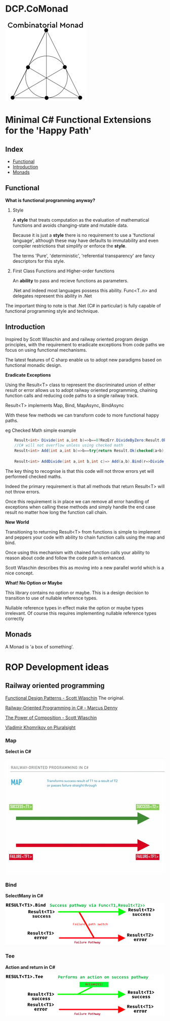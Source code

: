 ﻿# DCP.CoMonad
![lang-ext](https://github.com/ak98/DCP.CoMonad/blob/master/comonadlogo256.png?raw=true)

Minimal C# Functional Extensions for the 'Happy Path' 
=============================================

## Index

* [Functional](#functional)
* [Introduction](#introduction)
* [Monads](#monads)

## Functional

__What is functional programming anyway?__

1. Style

    A __style__ that treats computation as the evaluation of mathematical functions and avoids changing-state and mutable data.
    
    Because it is just a __style__ there is no requirement to use a 'functional language', although these may have defaults to immutability and even compiler restrictions that simplify or enforce the __style__.
    
    The terms 'Pure', 'deterministic', 'referential transparency' are fancy descriptors for this style.

2. First Class Functions and Higher-order functions

    An __ability__ to pass and recieve functions as parameters.
    
    .Net and indeed most languages possess this ability. Func&lt;T..n&gt; and delegates represent this ability in .Net
    
The important thing to note is that .Net (C# in particular) is fully capable of functional programming style and technique.




## Introduction

Inspired by Scott Wlaschin and and railway oriented program design principles, with the requirement to eradicate exceptions from code paths we focus on using functional mechanisms.

The latest features of C sharp enable us to adopt new paradigms based on functional monadic design.

__Eradicate Exceptions__

Using the Result&lt;T&gt; class to represent the discriminated union of either result or error allows us to adopt railway oriented programming, chaining function calls and reducing code paths to a single railway track. 

Result&lt;T&gt; implements Map, Bind, MapAsync, BindAsync

With these few methods we can transform code to more functional happy paths.

eg Checked Math simple example

```C#
    Result<int> Divide(int a,int b)=>b==0?RezErr.DivideByZero:Result.Ok(a/b);
    //C# will not overflow unless using checked math
    Result<int> Add(int a,int b)=>b==try{return Result.Ok(checked(a+b));catch(System.OverflowException){return RezErr.Overflow;}

    Result<int> AddDivide(int a,int b,int c)=> Add(a,b).Bind(r=>Divide(r,c));
```

The key thing to recognise is that this code will not throw errors yet will performed checked maths.

Indeed the primary requirement is that all methods that return Result&lt;T&gt; will not throw errors.

Once this requirement is in place we can remove all error handling of exceptions when calling these methods and simply handle the end case result no matter how long the function call chain.

__New World__

Transitioning to returning Result&lt;T&gt; from functions is simple to implement and peppers your code with ability to chain function calls using the map and bind.

Once using this mechanism with chained function calls your ability to reason about code and follow the code path is enhanced.

Scott Wlaschin describes this as moving into a new parallel world which is a nice concept.

__What! No Option or Maybe__

This library contains no option or maybe. This is a design decision to transition to use of nullable reference types.

Nullable reference types in effect make the option or maybe types irrelevant. Of course this requires implementing nullable reference types correctly

## Monads ##

A Monad is 'a box of something'. 






# ROP Development ideas

## Railway oriented programming

[Functional Design Patterns - Scott Wlaschin](https://www.youtube.com/watch?v=srQt1NAHYC0&t=2705s) The original.


[Railway-Oriented Programming in C# - Marcus Denny](https://www.youtube.com/watch?v=uM906cqdFWE)

[The Power of Composition - Scott Wlaschin](https://www.youtube.com/watch?v=vDe-4o8Uwl8&t=2980s)

[Vladimir Khomrikov on Pluralsight](https://app.pluralsight.com/library/courses/csharp-applying-functional-principles/table-of-contents)


### Map

**Select in C#**

![Map](images/map.png)

### Bind

**SelectMany in C#**

![Bind](images/bind.png)

### Tee

**Action and return in C#**

![Tee](images/tee.png)



